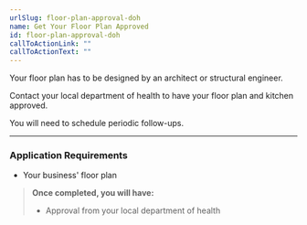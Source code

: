 ```yaml
---
urlSlug: floor-plan-approval-doh
name: Get Your Floor Plan Approved
id: floor-plan-approval-doh
callToActionLink: ""
callToActionText: ""
---
```


Your floor plan has to be designed by an architect or structural engineer.
   
Contact your local department of health to have your floor plan and kitchen approved. 

You will need to schedule periodic follow-ups.

---

### Application Requirements

- Your business' floor plan

> **Once completed, you will have:**
>
> - Approval from your local department of health
